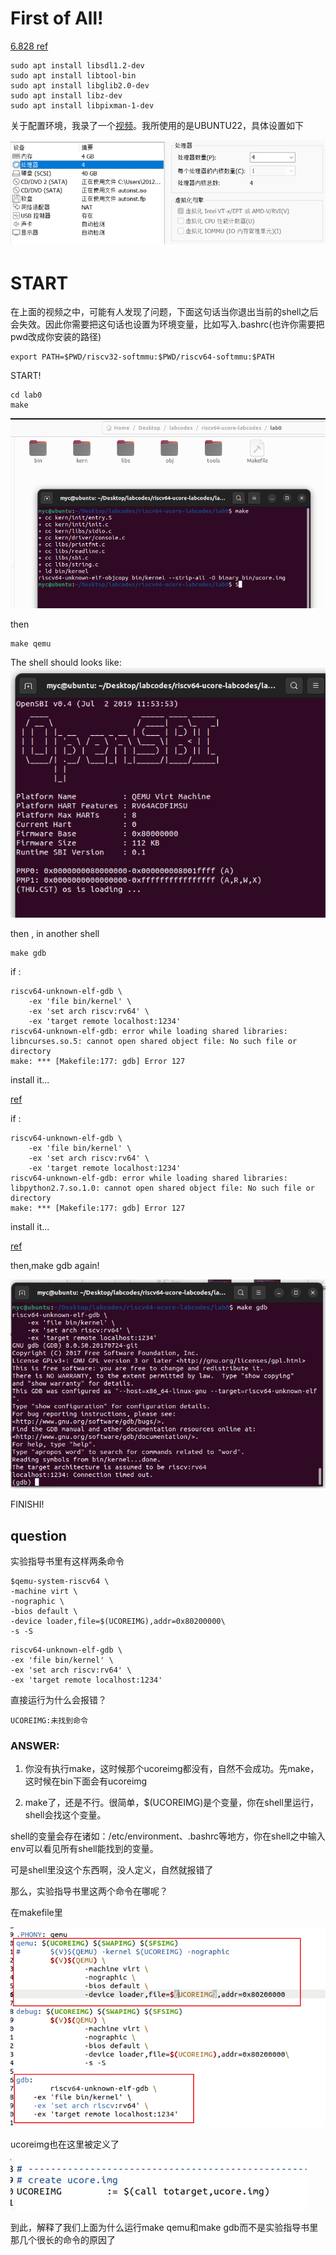 # First of All!
[6.828 ref](https://blog.csdn.net/zzzlueng/article/details/115277245)

```
sudo apt install libsdl1.2-dev
sudo apt install libtool-bin
sudo apt install libglib2.0-dev
sudo apt install libz-dev
sudo apt install libpixman-1-dev
```

关于配置环境，我录了一个[视频](http://oslab.mobisys.cc/labvideo/%E5%AE%9E%E9%AA%8C%E7%8E%AF%E5%A2%83%E9%85%8D%E7%BD%AEby%E5%8A%A9%E6%95%99%E5%B0%8F%E6%9C%A8%402023.mp4)。我所使用的是UBUNTU22，具体设置如下

![0-0](./lab0-0.png)
# START
在上面的视频之中，可能有人发现了问题，下面这句话当你退出当前的shell之后会失效。因此你需要把这句话也设置为环境变量，比如写入.bashrc(也许你需要把pwd改成你安装的路径)
```
export PATH=$PWD/riscv32-softmmu:$PWD/riscv64-softmmu:$PATH
```
START!
```
cd lab0
make
```
![0-1](./lab0-1.png)

then

```
make qemu
```

The shell should looks like:
![0-2](./lab0-2.png)

then , in another shell

```
make gdb
```

if :
```
riscv64-unknown-elf-gdb \
    -ex 'file bin/kernel' \
    -ex 'set arch riscv:rv64' \
    -ex 'target remote localhost:1234'
riscv64-unknown-elf-gdb: error while loading shared libraries: libncurses.so.5: cannot open shared object file: No such file or directory
make: *** [Makefile:177: gdb] Error 127

```

install it...

[ref](https://blog.csdn.net/qq_35078688/article/details/125326873)

if :

```
riscv64-unknown-elf-gdb \
    -ex 'file bin/kernel' \
    -ex 'set arch riscv:rv64' \
    -ex 'target remote localhost:1234'
riscv64-unknown-elf-gdb: error while loading shared libraries: libpython2.7.so.1.0: cannot open shared object file: No such file or directory
make: *** [Makefile:177: gdb] Error 127

```

install it...

[ref](https://stackoverflow.com/questions/26597527/how-to-install-libpython2-7-so)

then,make gdb again!

![lab0-3](./lab0-3.png)

FINISHI!

## question
实验指导书里有这样两条命令
```
$qemu-system-riscv64 \
-machine virt \
-nographic \
-bios default \
-device loader,file=$(UCOREIMG),addr=0x80200000\
-s -S
```

```
riscv64-unknown-elf-gdb \
-ex 'file bin/kernel' \
-ex 'set arch riscv:rv64' \
-ex 'target remote localhost:1234'
```
直接运行为什么会报错？
```
UCOREIMG:未找到命令
```
### ANSWER:
1. 你没有执行make，这时候那个ucoreimg都没有，自然不会成功。先make，这时候在bin下面会有ucoreimg

2. make了，还是不行。很简单，$(UCOREIMG)是个变量，你在shell里运行，shell会找这个变量。

shell的变量会存在诸如：/etc/environment、.bashrc等地方，你在shell之中输入env可以看见所有shell能找到的变量。


可是shell里没这个东西啊，没人定义，自然就报错了

那么，实验指导书里这两个命令在哪呢？

在makefile里

![lab0-4.png](./lab0-4.png)

ucoreimg也在这里被定义了

![lab0-5.png](./lab0-5.png)

到此，解释了我们上面为什么运行make qemu和make gdb而不是实验指导书里那几个很长的命令的原因了
